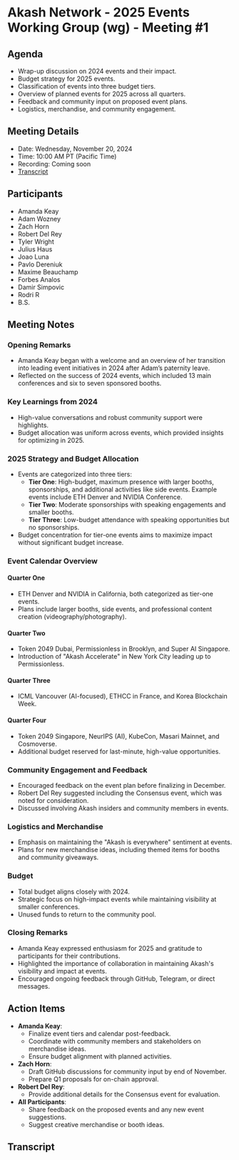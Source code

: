 # Akash Network - 2025 Events Working Group (wg) - Meeting #1

## Agenda
- Wrap-up discussion on 2024 events and their impact.
- Budget strategy for 2025 events.
- Classification of events into three budget tiers.
- Overview of planned events for 2025 across all quarters.
- Feedback and community input on proposed event plans.
- Logistics, merchandise, and community engagement.

## Meeting Details

- Date: Wednesday, November 20, 2024
- Time: 10:00 AM PT (Pacific Time)
- Recording: Coming soon
- [Transcript](#transcript)


## Participants
- Amanda Keay
- Adam Wozney
- Zach Horn
- Robert Del Rey
- Tyler Wright
- Julius Haus
- Joao Luna
- Pavlo Dereniuk
- Maxime Beauchamp
- Forbes Analos
- Damir Simpovic
- Rodri R
- B.S.

## Meeting Notes

### Opening Remarks
- Amanda Keay began with a welcome and an overview of her transition into leading event initiatives in 2024 after Adam’s paternity leave.
- Reflected on the success of 2024 events, which included 13 main conferences and six to seven sponsored booths.

### Key Learnings from 2024
- High-value conversations and robust community support were highlights.
- Budget allocation was uniform across events, which provided insights for optimizing in 2025.

### 2025 Strategy and Budget Allocation
- Events are categorized into three tiers:
  - **Tier One**: High-budget, maximum presence with larger booths, sponsorships, and additional activities like side events. Example events include ETH Denver and NVIDIA Conference.
  - **Tier Two**: Moderate sponsorships with speaking engagements and smaller booths.
  - **Tier Three**: Low-budget attendance with speaking opportunities but no sponsorships.
- Budget concentration for tier-one events aims to maximize impact without significant budget increase.

### Event Calendar Overview
#### Quarter One
- ETH Denver and NVIDIA in California, both categorized as tier-one events.
- Plans include larger booths, side events, and professional content creation (videography/photography).

#### Quarter Two
- Token 2049 Dubai, Permissionless in Brooklyn, and Super AI Singapore.
- Introduction of "Akash Accelerate" in New York City leading up to Permissionless.

#### Quarter Three
- ICML Vancouver (AI-focused), ETHCC in France, and Korea Blockchain Week.

#### Quarter Four
- Token 2049 Singapore, NeurIPS (AI), KubeCon, Masari Mainnet, and Cosmoverse.
- Additional budget reserved for last-minute, high-value opportunities.

### Community Engagement and Feedback
- Encouraged feedback on the event plan before finalizing in December.
- Robert Del Rey suggested including the Consensus event, which was noted for consideration.
- Discussed involving Akash insiders and community members in events.

### Logistics and Merchandise
- Emphasis on maintaining the "Akash is everywhere" sentiment at events.
- Plans for new merchandise ideas, including themed items for booths and community giveaways.

### Budget
  - Total budget aligns closely with 2024.
  - Strategic focus on high-impact events while maintaining visibility at smaller conferences.
  - Unused funds to return to the community pool.

### Closing Remarks
- Amanda Keay expressed enthusiasm for 2025 and gratitude to participants for their contributions.
- Highlighted the importance of collaboration in maintaining Akash's visibility and impact at events.
- Encouraged ongoing feedback through GitHub, Telegram, or direct messages.

## Action Items
- **Amanda Keay**:
  - Finalize event tiers and calendar post-feedback.
  - Coordinate with community members and stakeholders on merchandise ideas.
  - Ensure budget alignment with planned activities.
- **Zach Horn**:
  - Draft GitHub discussions for community input by end of November.
  - Prepare Q1 proposals for on-chain approval.
- **Robert Del Rey**:
  - Provide additional details for the Consensus event for evaluation.
- **All Participants**:
  - Share feedback on the proposed events and any new event suggestions.
  - Suggest creative merchandise or booth ideas.

## Transcript


